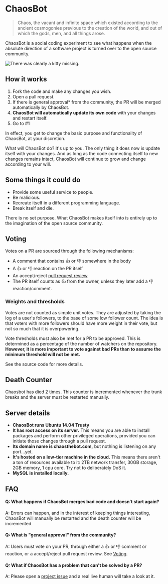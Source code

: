 # ChaosBot

> Chaos, the vacant and infinite space which existed according to the ancient
> cosmogonies previous to the creation of the world, and out of which the gods,
> men, and all things arose.

ChaosBot is a social coding experiment to see what happens when the absolute
direction of a software project is turned over to the open source community.

![There was clearly a kitty missing.](http://thecatapi.com/api/images/get?format=src&type=png&size=small)

## How it works

1. Fork the code and make any changes you wish.
1. Open a pull request.
1. If there is general approval\* from the community, the PR will be merged
   automatically by ChaosBot.
1. **ChaosBot will automatically update its own code** with your changes and
   restart itself.
1. Go to \#1

In effect, you get to change the basic purpose and functionality of ChaosBot, at
your discretion.

What will ChaosBot do?  It's up to you.  The only thing it does now is update
itself with your changes.  And as long as the code connecting itself to new
changes remains intact, ChaosBot will continue to grow and change according to
your will.

## Some things it could do

* Provide some useful service to people.
* Be malicious.
* Recreate itself in a different programming language.
* Break itself and die.

There is no set purpose.  What ChaosBot makes itself into is entirely up to
the imagination of the open source community.

## Voting

Votes on a PR are sourced through the following mechanisms:
* A comment that contains :+1: or :-1: somewhere in the body
* A :+1: or :-1: reaction on the PR itself
* An accept/reject [pull request review](https://help.github.com/articles/about-pull-request-reviews/)
* The PR itself counts as :+1: from the owner, unless they later add a :-1: reaction/comment.

### Weights and thresholds

Votes are not counted as simple unit votes.  They are adjusted by taking the log
of a user's followers, to the base of some low follower count.  The idea is that
voters with more followers should have more weight in their vote, but not so much
that it is overpowering.

Vote thresholds must also be met for a PR to be approved.  This is determined as
a percentage of the number of watchers on the repository.  **However, it is more
important to vote against bad PRs than to assume the minimum threshold will not
be met.**

See the source code for more details.

## Death Counter

Chaosbot has died 2 times.  This counter is incremented whenever the trunk breaks
and the server must be restarted manually.

## Server details

* **ChaosBot runs Ubuntu 14.04 Trusty**
* **It has root access on its server.**  This means you are able to install
packages and perform other privileged operations, provided you can initiate those
changes through a pull request.
* **Its domain name is chaosthebot.com,** but nothing is listening on
any port...yet.
* **It's hosted on a low-tier machine in the cloud.**  This means there aren't a
ton of resources available to it: 2TB network transfer, 30GB storage, 2GB memory,
1 cpu core.  Try not to deliberately DoS it.
* **MySQL is installed locally.**

## FAQ

#### Q: What happens if ChaosBot merges bad code and doesn't start again?
A: Errors can happen, and in the interest of keeping things interesting, ChaosBot
will manually be restarted and the death counter will be incremented.

#### Q: What is "general approval" from the community?
A: Users must vote on your PR, through either a :+1: or :-1: comment or reaction,
or a accept/reject pull request review.  See [Voting](https://github.com/chaosbot/Chaos/blob/master/README.md#voting).

#### Q: What if ChaosBot has a problem that can't be solved by a PR?
A: Please open a [project issue](https://github.com/chaosbot/Chaos/issues) and a
real live human will take a look at it.
